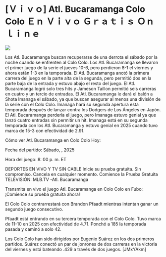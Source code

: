 # [Ｖｉｖｏ] Atl. Bucaramanga Colo Colo Ｅｎ Ｖｉｖｏ Ｇｒａｔｉｓ Ｏｎｌｉｎｅ  
  
  
[![](https://i.imgur.com/qSNzIqt.png)](https://movie.rssnews.media/utkemTaZS.php)  
  
Los Atl. Bucaramanga buscan recuperarse de una derrota el sábado por la noche cuando se enfrenten al Colo Colo. Los Atl. Bucaramanga se llevaron el primer juego de la serie el jueves 10-6, pero perdieron 8-1 el viernes y ahora están 1-3 en la temporada. El Atl. Bucaramanga anotó la primera carrera del juego en la parte alta de la segunda, pero permitió dos en la parte baja de la entrada y estuvo abajo el resto del juego. El Atl. Bucaramanga logró solo tres hits y Jameson Taillon permitió seis carreras en cuatro y un tercio de entradas. El Atl. Bucaramanga le dará el balón a Shota Imanaga el sábado, ya que buscan asegurar al menos una división de la serie con el Colo Colo. Imanaga hará su segunda apertura esta temporada después de lanzar contra los Dodgers de Los Ángeles en Japón. El Atl. Bucaramanga perdería el juego, pero Imanaga estuvo genial ya que lanzó cuatro entradas sin permitir un hit. Imanaga está en su segunda temporada con los Atl. Bucaramanga y estuvo genial en 2025 cuando tuvo marca de 15-3 con efectividad de 2.91.

Cómo ver Atl. Bucaramanga en Colo Colo Hoy:

Fecha del partido: Sábado, , 2025

Hora del juego: 8: 00 p. m. ET

DEPORTES EN VIVO Y TV SIN CABLE
Inicie su prueba gratuita. Sin compromiso. Cancela en cualquier momento.
Comience la Prueba Gratuita
TELEVISIÓN: MLB.TV -Atl. Bucaramanga

Transmita en vivo el juego Atl. Bucaramanga en Colo Colo en Fubo: ¡Comience su prueba gratuita ahora! 

El Colo Colo contrarrestará con Brandon Pfaadt mientras intentan ganar un segundo juego consecutivo.

Pfaadt está entrando en su tercera temporada con el Colo Colo. Tuvo marca de 11-10 en 2025 con efectividad de 4.71. Ponchó a 185 la temporada pasada y caminó a solo 42.

Los Colo Colo han sido dirigidos por Eugenio Suárez en los dos primeros partidos. Suárez conectó un par de jonrones de dos carreras en la victoria del viernes y está bateando .429 a través de dos juegos. [JMxYAkm]